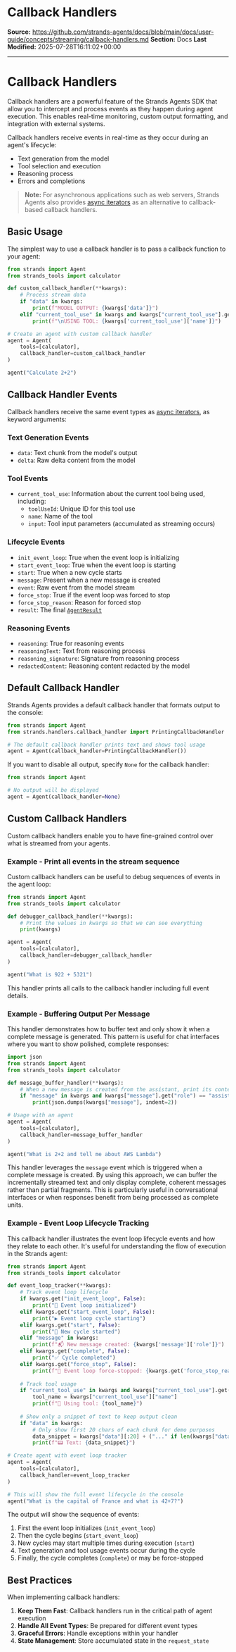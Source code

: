# Callback Handlers

**Source:** https://github.com/strands-agents/docs/blob/main/docs/user-guide/concepts/streaming/callback-handlers.md
**Section:** Docs
**Last Modified:** 2025-07-28T16:11:02+00:00

---

# Callback Handlers

Callback handlers are a powerful feature of the Strands Agents SDK that allow you to intercept and process events as they happen during agent execution. This enables real-time monitoring, custom output formatting, and integration with external systems.

Callback handlers receive events in real-time as they occur during an agent's lifecycle:

- Text generation from the model
- Tool selection and execution
- Reasoning process
- Errors and completions

> **Note:** For asynchronous applications such as web servers, Strands Agents also provides [async iterators](./async-iterators.md) as an alternative to callback-based callback handlers.

## Basic Usage

The simplest way to use a callback handler is to pass a callback function to your agent:

```python
from strands import Agent
from strands_tools import calculator

def custom_callback_handler(**kwargs):
    # Process stream data
    if "data" in kwargs:
        print(f"MODEL OUTPUT: {kwargs['data']}")
    elif "current_tool_use" in kwargs and kwargs["current_tool_use"].get("name"):
        print(f"\nUSING TOOL: {kwargs['current_tool_use']['name']}")

# Create an agent with custom callback handler
agent = Agent(
    tools=[calculator],
    callback_handler=custom_callback_handler
)

agent("Calculate 2+2")
```

## Callback Handler Events

Callback handlers receive the same event types as [async iterators](./async-iterators.md#event-types), as keyword arguments:

### Text Generation Events

- `data`: Text chunk from the model's output
- `delta`: Raw delta content from the model

### Tool Events

- `current_tool_use`: Information about the current tool being used, including:
    - `toolUseId`: Unique ID for this tool use
    - `name`: Name of the tool
    - `input`: Tool input parameters (accumulated as streaming occurs)

### Lifecycle Events

- `init_event_loop`: True when the event loop is initializing
- `start_event_loop`: True when the event loop is starting
- `start`: True when a new cycle starts
- `message`: Present when a new message is created
- `event`: Raw event from the model stream
- `force_stop`: True if the event loop was forced to stop
- `force_stop_reason`: Reason for forced stop
- `result`: The final [`AgentResult`](../../../api-reference/agent.md#strands.agent.agent_result.AgentResult)

### Reasoning Events

- `reasoning`: True for reasoning events
- `reasoningText`: Text from reasoning process
- `reasoning_signature`: Signature from reasoning process
- `redactedContent`: Reasoning content redacted by the model

## Default Callback Handler

Strands Agents provides a default callback handler that formats output to the console:

```python
from strands import Agent
from strands.handlers.callback_handler import PrintingCallbackHandler

# The default callback handler prints text and shows tool usage
agent = Agent(callback_handler=PrintingCallbackHandler())
```

If you want to disable all output, specify `None` for the callback handler:

```python
from strands import Agent

# No output will be displayed
agent = Agent(callback_handler=None)
```

## Custom Callback Handlers

Custom callback handlers enable you to have fine-grained control over what is streamed from your agents.

### Example - Print all events in the stream sequence

Custom callback handlers can be useful to debug sequences of events in the agent loop:

```python
from strands import Agent
from strands_tools import calculator

def debugger_callback_handler(**kwargs):
    # Print the values in kwargs so that we can see everything
    print(kwargs)

agent = Agent(
    tools=[calculator],
    callback_handler=debugger_callback_handler
)

agent("What is 922 + 5321")
```

This handler prints all calls to the callback handler including full event details.

### Example - Buffering Output Per Message

This handler demonstrates how to buffer text and only show it when a complete message is generated. This pattern is useful for chat interfaces where you want to show polished, complete responses:

```python
import json
from strands import Agent
from strands_tools import calculator

def message_buffer_handler(**kwargs):
    # When a new message is created from the assistant, print its content
    if "message" in kwargs and kwargs["message"].get("role") == "assistant":
        print(json.dumps(kwargs["message"], indent=2))

# Usage with an agent
agent = Agent(
    tools=[calculator],
    callback_handler=message_buffer_handler
)

agent("What is 2+2 and tell me about AWS Lambda")
```

This handler leverages the `message` event which is triggered when a complete message is created. By using this approach, we can buffer the incrementally streamed text and only display complete, coherent messages rather than partial fragments. This is particularly useful in conversational interfaces or when responses benefit from being processed as complete units.

### Example - Event Loop Lifecycle Tracking

This callback handler illustrates the event loop lifecycle events and how they relate to each other. It's useful for understanding the flow of execution in the Strands agent:

```python
from strands import Agent
from strands_tools import calculator

def event_loop_tracker(**kwargs):
    # Track event loop lifecycle
    if kwargs.get("init_event_loop", False):
        print("🔄 Event loop initialized")
    elif kwargs.get("start_event_loop", False):
        print("▶️ Event loop cycle starting")
    elif kwargs.get("start", False):
        print("📝 New cycle started")
    elif "message" in kwargs:
        print(f"📬 New message created: {kwargs['message']['role']}")
    elif kwargs.get("complete", False):
        print("✅ Cycle completed")
    elif kwargs.get("force_stop", False):
        print(f"🛑 Event loop force-stopped: {kwargs.get('force_stop_reason', 'unknown reason')}")
        
    # Track tool usage
    if "current_tool_use" in kwargs and kwargs["current_tool_use"].get("name"):
        tool_name = kwargs["current_tool_use"]["name"]
        print(f"🔧 Using tool: {tool_name}")
    
    # Show only a snippet of text to keep output clean
    if "data" in kwargs:
        # Only show first 20 chars of each chunk for demo purposes
        data_snippet = kwargs["data"][:20] + ("..." if len(kwargs["data"]) > 20 else "")
        print(f"📟 Text: {data_snippet}")

# Create agent with event loop tracker
agent = Agent(
    tools=[calculator],
    callback_handler=event_loop_tracker
)

# This will show the full event lifecycle in the console
agent("What is the capital of France and what is 42+7?")
```

The output will show the sequence of events:

1. First the event loop initializes (`init_event_loop`)
2. Then the cycle begins (`start_event_loop`)
3. New cycles may start multiple times during execution (`start`)
4. Text generation and tool usage events occur during the cycle
5. Finally, the cycle completes (`complete`) or may be force-stopped

## Best Practices

When implementing callback handlers:

1. **Keep Them Fast**: Callback handlers run in the critical path of agent execution
2. **Handle All Event Types**: Be prepared for different event types
3. **Graceful Errors**: Handle exceptions within your handler
4. **State Management**: Store accumulated state in the `request_state`